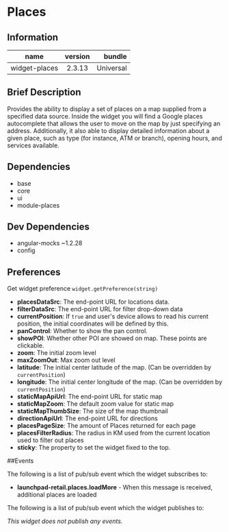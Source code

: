 # Places

## Information

| name                  | version           | bundle           |
| ----------------------|:-----------------:| ----------------:|
| widget-places         | 2.3.13 			| Universal        |

## Brief Description

Provides the ability to display a set of places on a map supplied from a specified data source. Inside the widget you will find a Google places autocomplete that allows the user to move on the map by just specifying an address. Additionally, it also able to display detailed information about a given place, such as type (for instance, ATM or branch), opening hours, and services available.

## Dependencies

* base
* core
* ui
* module-places

## Dev Dependencies

* angular-mocks ~1.2.28
* config

## Preferences

Get widget preference `widget.getPreference(string)`

* **placesDataSrc**: The end-point URL for locations data.
* **filterDataSrc**: The end-point URL for filter drop-down data
* **currentPosition**: If `true` and user's device allows to read his current position, the initial
coordinates will be defined by this.
* **panControl**: Whether to show the pan control.
* **showPOI**: Whether other POI are showed on map. These points are clickable.
* **zoom**: The initial zoom level
* **maxZoomOut**: Max zoom out level
* **latitude**: The initial center latitude of the map. (Can be overridden by `currentPosition`)
* **longitude**: The initial center longitude of the map. (Can be overridden by `currentPosition`)
* **staticMapApiUrl**: The end-point URL for static map
* **staticMapZoom**: The default zoom value for static map
* **staticMapThumbSize**: The size of the map thumbnail
* **directionApiUrl**: The end-point URL for directions
* **placesPageSize**: The amount of Places returned for each page
* **placesFilterRadius**: The radius in KM used from the current location used to filter out places
* **sticky**: The property to set the widget fixed to the top.

##Events

The following is a list of pub/sub event which the widget subscribes to:

* **launchpad-retail.places.loadMore** - When this message is received, additional places are loaded


The following is a list of pub/sub event which the widget publishes to:

_This widget does not publish any events._
